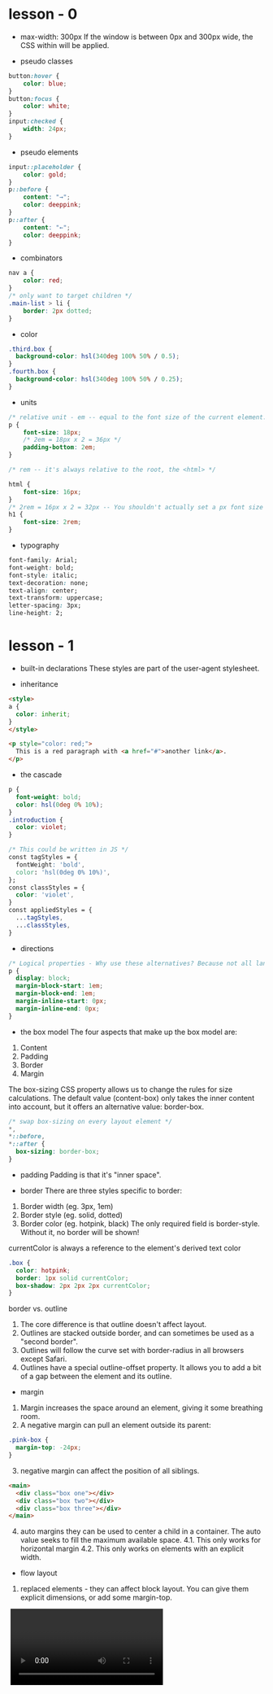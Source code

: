 # lesson - 0
- max-width: 300px
If the window is between 0px and 300px wide, 
    the CSS within will be applied.

- pseudo classes
```css
button:hover {
    color: blue;
}
button:focus {
    color: white;
}
input:checked {
    width: 24px;
}
```

- pseudo elements
```css
input::placeholder {
    color: gold;
}
p::before {
    content: "→";
    color: deeppink;
}
p::after {
    content: "←";
    color: deeppink;
}
```

- combinators
```css
nav a {
    color: red;
}
/* only want to target children */
.main-list > li {
    border: 2px dotted;
}
```

- color
```css
.third.box {
  background-color: hsl(340deg 100% 50% / 0.5);
}
.fourth.box {
  background-color: hsl(340deg 100% 50% / 0.25);
}
```

- units
```css
/* relative unit - em -- equal to the font size of the current element.*/
p {
    font-size: 18px;
    /* 2em = 18px x 2 = 36px */
    padding-bottom: 2em;
}

/* rem -- it's always relative to the root, the <html> */

html {
    font-size: 16px;
}
/* 2rem = 16px x 2 = 32px -- You shouldn't actually set a px font size on the html tag. */
h1 {
    font-size: 2rem;
}
```

- typography
```css
font-family: Arial;
font-weight: bold;
font-style: italic;
text-decoration: none;
text-align: center;
text-transform: uppercase;
letter-spacing: 3px;
line-height: 2;
```


# lesson - 1
- built-in declarations
These styles are part of the user-agent stylesheet.

- inheritance
```html
<style>
a {
  color: inherit;
}
</style>

<p style="color: red;">
  This is a red paragraph with <a href="#">another link</a>.
</p>

```

- the cascade
```css
p {
  font-weight: bold;
  color: hsl(0deg 0% 10%);
}
.introduction {
  color: violet;
}

/* This could be written in JS */
const tagStyles = {
  fontWeight: 'bold',
  color: 'hsl(0deg 0% 10%)',
};
const classStyles = {
  color: 'violet',
}
const appliedStyles = {
  ...tagStyles,
  ...classStyles,
}
```

- directions
```css
/* Logical properties - Why use these alternatives? Because not all languages are left-to-right, top-to-bottom.*/
p {
  display: block;
  margin-block-start: 1em;
  margin-block-end: 1em;
  margin-inline-start: 0px;
  margin-inline-end: 0px;
}
```

- the box model
The four aspects that make up the box model are:
1. Content
2. Padding
3. Border
4. Margin

The box-sizing CSS property allows us to change the rules for size calculations. The default value (content-box) only takes the inner content into account, but it offers an alternative value: border-box.

```css
/* swap box-sizing on every layout element */
*,
*::before,
*::after {
  box-sizing: border-box;
}
```

- padding
Padding is that it's "inner space".


- border
There are three styles specific to border:
1. Border width (eg. 3px, 1em)
2. Border style (eg. solid, dotted)
3. Border color (eg. hotpink, black)
The only required field is border-style. Without it, no border will be shown!

currentColor is always a reference to the element's derived text color
```css
.box {
  color: hotpink;
  border: 1px solid currentColor;
  box-shadow: 2px 2px 2px currentColor;
}
```

border vs. outline
1. The core difference is that outline doesn't affect layout. 
2. Outlines are stacked outside border, and can sometimes be used as a "second border".
3. Outlines will follow the curve set with border-radius in all browsers except Safari. 
4. Outlines have a special outline-offset property. It allows you to add a bit of a gap between the element and its outline.


- margin
1. Margin increases the space around an element, giving it some breathing room.
2. A negative margin can pull an element outside its parent:
```css
.pink-box {
  margin-top: -24px;
}
```
3. negative margin can affect the position of all siblings.
```html
<main>
  <div class="box one"></div>
  <div class="box two"></div>
  <div class="box three"></div>
</main>
```
4. auto margins
they can be used to center a child in a container. The auto value seeks to fill the maximum available space.
4.1. This only works for horizontal margin
4.2. This only works on elements with an explicit width.


- flow layout
1. replaced elements -  they can affect block layout. You can give them explicit dimensions, or add some margin-top.
<img />
<video />
<canvas />

The second exception is the <button> tag. They aren't quite replaced elements, but they function the same way. They can be given a width/height.

2. block elements don't share - fill the entire available horizontal space.
```css
/* shrink down to the minimum size */
h1 {
  width: fit-content;
}
```

3. Inline elements have “magic space”
the browser treats inline elements as if they're typography.
```css
/* two ways to fix this */
img {
  display: block;
  /* Set the line-height on the wrapping div to 0: */
  line-height: 0;
}
```
4. Space between inline elements
there are gaps between the 3 images - This space is caused by the whitespace between elements.
```css
/* use flexbox or floats */
```

5. Inline elements can line-wrap
This paragraph features a multi-line <strong> tag:

6. tweaking this default behaviour
```html
<style>
  strong {
  padding-left: 8px;
  padding-right: 8px;
  background: peachpuff;
  /* takes two different values: slice(default) */
  box-decoration-break: clone;
}

p {
  max-width: 125px;
}
</style>
<p>
  <strong>
    These words are broken up across many lines.
  </strong>
</p>
```

7. the deal with inline-block
Essentially, inline-block allows you to drop a block element into an inline context. It's a block in inline's clothing.

8. inline-block doesn't line-wrap


- width algorithms - default width of 100%, but that wouldn't quite be right.
```css
/* When we enable width: 100%, we cause the heading to pop outside of our frame. This happens because of the margin. */
h1 {
  /* width: 100%; */
  margin: 0 16px;
  background-color: chartreuse;
}
```

1. min-content - become as small as it can, based on the child contents.

2. max-content - it never adds any line-breaks.

3. fit-content - it adds line-breaks as-needed to ensure it never exceeds the available space. It behaves just like width: auto.

4. replicate the effect without using fit-content
```css
h2 {
  max-width: max-content;
}

h2 {
  display: table;
}
```

5. figures and captions
It allows us to display any sort of “non-typical” content: images, videos, code snippets, widgets, etc. It also lets us caption that content with <figcaption>.


- height algorithms - default "height" behaviour is to be as small as possible while fitting all of the element's content; it's closer to width: min-content than width: auto!

1. Have you ever tried to use a percentage-based height, only to discover that it seems to have no effect?
1.1 Put height: 100% on every element before your main one (including html and body)
1.2 Put min-height: 100% on that wrapper
1.3 Don't try and use percentage-based heights within that wrapper
```css
html, body {
  height: 100%;
}
.wrapper {
  min-height: 100%;
  border: solid;
}
```

2. vh unit - 100vh will actually be quite a bit taller than the viewable area in mobile.

- margin collapse

1. Only vertical margins collapse - opposite in writing-mode: vertical-lr;

2. Margins only collapse in Flow layout

3. Only adjacent elements collapse

4. The bigger margin wins

5. Nesting doesn't prevent collapsing

6. Blocked by padding or border - You can think of padding/border as a sort of wall

7. Blocked by a gap - But what if we explicitly give our parent element a height? Well, that would create a gap underneath the child

8. Margins can collapse in the same direction 

9. More than two margins can collapse

10. Negative margins - negative margin will pull an element in the opposite direction.
10.1 What about when negative and positive margins are mixed? In this case, the numbers are added together. In this example, the -25px negative margin and the 25px positive margin cancel each other out and have no effect, since -25px + 25px is 0.

11. If there are more than 2 margins involved, the algorithm looks like this:

Find the largest positive margin
Find the largest* negative margin
Add those two numbers together

# lesson - 2
- relative positioning - we can break out of the box.
1. static positioning - If an element is currently using Positioned layout and you want to opt out, you can set position to either static or initial

2. position doesn't impact layout - are taken out-of-flow.

- absolute positioning
What if we want to break the rules, though? What if we want to take an element out of this orderly flow, and stick it wherever we want?

1. Default placement - it sits in its default in-flow position. 

2. Effect on layout - effectively “empty”.

3. Collapsing parents - absolute elements are like holograms, they don't really exist.

4. Centering Trick
```css
.box {
  position: absolute;
  top: 0px;
  left: 0px;
  right: 0px;
  bottom: 0px;
  width: 100px;
  height: 100px;
  margin: auto;
  background: deeppink;
}
```


- containing blocks
Unlike in Flow layout, absolutely-positioned elements aren't necessarily contained by their direct parent. 

If we add position: relative to the .parent class, it flips the child's containing block.

- stacking contexts
To summarize:

When all siblings are rendered in Flow layout, the DOM order controls how the background elements overlap, but the content will always float to the front.
If one sibling uses positioned layout, it will appear above its non-positioned sibling, no matter what the DOM order is.
If both siblings use positioned layout, the DOM order controls which element will be on top. Unlike in Flow layout, the content does not float to the front.

1. z-index - If we want the layered order to be different from the DOM order, we can use the z-index property to manually reorder them

2. z-index only works with positioned elements
The z in z-index refers to the z axis:

x is left/right
y is up/down
z is forward/backward

3. The default value of the z-index property is auto, which is equivalent to the number 0.

4. Negative z-indexes - z-index values must be integers, and they're allowed to be negative.

5. Creating new contexts
Setting opacity to a value less than 1
Setting position to fixed or sticky (No z-index needed for these values!)
Applying a mix-blend-mode other than normal
Adding a z-index to a child inside a display: flex or display: grid container
Using transform, filter, clip-path, or perspective
Explicitly creating a context with isolation: isolate (More on this soon!)

6. create an isolated stacking context
6.1 wrapper a position and z-index to all children components.
```css
.pricing {
  position: relative;
  z-index: 1;
}
```

6.2 The isolation property does precisely 1 thing: creates a stacking context.
```css
.pricing {
  isolation: isolate;
}
```


- fixed positioning - they're immune to scrolling.
it listens to the “initial containing block”, a box the size and position of the viewport

1. The transform exception
If a parent or grandparent uses the transform property, it becomes the containing block for the fixed element, essentially transforming it into an absolutely-positioned element


- overflow - overflow defaults to visible, which allows an element's content to extend beyond its bounds.

Technically speaking, overflow is a shorthand for 2 distinct properties

overflow-x
overflow-y

1. But when we constrain the height by setting a specific value, we create an impossible condition.

1.2  The browser solves for this by letting the content spill outside the bounds, but without accounting for it in flow computations.

2. scroll

3. auto - auto is a smart value that adds a scrollbar when one is required.

4. hidden


- Horizontal Overflow - How can we instruct the container to not line wrap
```css
.wrapper {
  overflow: auto;
  border: 3px solid;
  /* The secret ingredient: */
  white-space: nowrap;
}
```

- sticky positioning
An often-overlooked aspect of position: sticky is that the element will never follow the scroll outside of its parent container. Sticky elements only stick while their container is in view.

1. With sticky positioning, the value controls the minimum gap between the element and the edge of the viewport while the container is in-frame. - We can even use negative numbers if we want!


- Hidden Content

1. display: none - This property can be very useful when combined with media queries to toggle between mobile and desktop variants of an element

2. Visibility: hidden - the item can't be seen, but it's still there, taking up space.

3. Opacity -  We can flip it from 1 to 0 to fully hide an element
3.1 Unsurprisingly, hiding an element with opacity does not remove it from flow. In fact, items hidden with opacity aren't really hidden:

Buttons can still be clicked
Text is still selectable
Form elements can still be focused


# lesson - 4
- hello flexbox - display: flex doesn't change the element's layout mode, it changes its childrens' layout mode. In fact, display: flex does cause the parent element to become a block-level element.